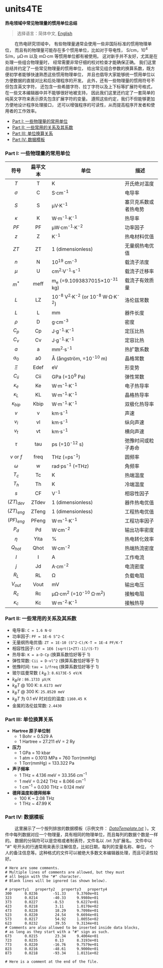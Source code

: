 ﻿# units4TE
**热电领域中常见物理量的惯用单位总结**

> 选择语言：简体中文, [English](README-en.md)

&nbsp;&nbsp;&nbsp;&nbsp;&nbsp;&nbsp;&nbsp;&nbsp;在热电研究领域中，
有些物理量通常会使用一些非国际标准的惯用物理单位，
而且有的物理量可能存在多个惯用单位，比如对于导电性，
S/cm，10<sup>4</sup> S/m，μΩ·m 以及 mΩ·cm 等惯用单位都有被使用。
这对新手并不友好，尤其是在处理一些组合物理量时，
经常需要非常仔细的校对检查才能确保正确。
我们这里总结并约定了一些常见物理量的惯用单位，
给出常见组合参数的换算系数，既方便初学者能够快速熟悉这些惯用物理单位，
并且也倡导大家能够统一惯用单位以方便数据的直接对比和后处理程序的开发。
此外，还有一些物理量的惯用符号不但包含英文字符，
还包含一些希腊字符、拉丁字符以及上下标等扩展符号格式，
在一些文本编辑器中并不能够很好地被支持，
因此我们这里还约定了一套简单的纯英文字符来表示原先包含扩展字符的变量。
遵照这些约定，我们不但能够更加方便地设计程序处理接口，
还可以增强程序的可读性，从而提高程序开发者和使用者的工作效率。

- [Part I: 一些物理量的常用单位](#part-i-%E4%B8%80%E4%BA%9B%E7%89%A9%E7%90%86%E9%87%8F%E7%9A%84%E5%B8%B8%E7%94%A8%E5%8D%95%E4%BD%8D)
- [Part II: 一些常用的关系及其系数](#part-ii-%E4%B8%80%E4%BA%9B%E5%B8%B8%E7%94%A8%E7%9A%84%E5%85%B3%E7%B3%BB%E5%8F%8A%E5%85%B6%E7%B3%BB%E6%95%B0)
- [Part III: 单位换算关系](#part-iii-%E5%8D%95%E4%BD%8D%E6%8D%A2%E7%AE%97%E5%85%B3%E7%B3%BB)
- [Part IV: 数据模板](#part-iv-%E6%95%B0%E6%8D%AE%E6%A8%A1%E6%9D%BF)


### Part I: 一些物理量的常用单位

| 符号 | 扁平文本 | 单位 | 描述 |
| :----: | :-------: | ---- | ----------- |
| $T$ | T | K | 开氏绝对温度 |
| $\sigma$ | C | S·cm<sup>-1</sup> | 电导率 |
| $S$ | S | μV·K<sup>-1</sup> | 塞贝克系数或者热电势 |
| $\kappa$ | K | W·m<sup>-1</sup>·K<sup>-1</sup> | 热导率 |
| $PF$ | PF | μW·cm<sup>-1</sup>·K<sup>-2</sup> | 功率因子 |
| $z$ | Z | K<sup>-1</sup> | 热电材料优值 |
| $ZT$ | ZT | 1 (dimensionless) | 无量纲热电优值 |
| $n$ | N | 10<sup>19</sup> cm<sup>-3</sup> | 载流子浓度 |
| $\mu$ | U | cm<sup>2</sup>·V<sup>-1</sup>·s<sup>-1</sup> | 载流子迁移率 |
| $m^{*}$ | meff | m<sub>e</sub> (=9.1093837015×10<sup>-31</sup> kg) | 载流子有效质量 |
| $L$ | LZ | 10<sup>-8</sup> V<sup>2</sup>·K<sup>-2</sup> (or 10<sup>-8</sup> W·Ω·K<sup>-2</sup>) | 洛伦兹常数 |
| $L$ | L | mm | 器件长度 |
| $\rho$ | D | g·cm<sup>-3</sup> | 密度 |
| $C_{p}$ | Cp | J·g<sup>-1</sup>·K<sup>-1</sup> | 定压比热 |
| $C_{v}$ | Cv | J·g<sup>-1</sup>·K<sup>-1</sup> | 定容比热 |
| $a$ | a | mm<sup>2</sup>·s<sup>-1</sup> | 热扩散系数 |
| $a_{0}$ | a0 | Å (ångström, =10<sup>-10</sup> m) | 晶格常数 |
| $\Xi$ | Edef | eV | 形变势 |
| $C_{ii}$ | Cii | GPa (=10<sup>9</sup> Pa) | 弹性常数 |
| $\kappa_{e}$ | Ke | W·m<sup>-1</sup>·K<sup>-1</sup> | 电子热导率 |
| $\kappa_{L}$ | KL | W·m<sup>-1</sup>·K<sup>-1</sup> | 晶格热导率 |
| $\kappa_{bip}$ | Kbip | W·m<sup>-1</sup>·K<sup>-1</sup> | 双极化热导率 |
| $v$ | v | km·s<sup>-1</sup> | 声速 |
| $v_{l}$ | vl | km·s<sup>-1</sup> | 纵向声速 |
| $v_{t}$ | vt | km·s<sup>-1</sup> | 横向声速 |
| $\tau$ | tau | ps (=10<sup>-12</sup> s) | 弛豫时间或粒子寿命 |
| $\nu$ or $f$ | freq | THz (=ps<sup>-1</sup>) | 圆频率 |
| $\omega$ | w | rad·ps<sup>-1</sup> (=THz) | 角频率 |
| $T_{c}$ | Tc | K | 热端温度 |
| $T_{h}$ | Th | K | 冷端温度 |
| $s$ | CF | V<sup>-1</sup> | 相容性因子 |
| $(ZT)_{dev}$ | ZTdev | 1 (dimensionless) | 器件热电优值 |
| $(ZT)_{eng}$ | ZTeng | 1 (dimensionless) | 工程热电优值 |
| $(PF)_{eng}$ | PFeng | W·m<sup>-1</sup>·K<sup>-1</sup> | 工程功率因子 |
| $P_{d}$ | Pd | W·cm<sup>-2</sup> | 输出功率密度 |
| $\eta$ | Yita | % | 热电转化效率 |
| $Q_{hot}$ | Qhot |  W·cm<sup>-2</sup> | 热端热流密度 |
| $I$ | I | A | 工作电流 |
| $j$ | Jd | A·cm<sup>-2</sup> | 电流密度 |
| $R_{L}$ | RL | Ω | 负载电阻 |
| $V_{out}$ | Vout | mV | 输出电压 |
| $R_{c}$ | Rc | μΩ·cm<sup>2</sup> (=10<sup>-10</sup> Ω·m<sup>2</sup>) | 接触电阻 |
| $\kappa_{c}$ | Kc | W·m<sup>-2</sup>·K<sup>-1</sup> | 接触热导 |


### Part II: 一些常用的关系及其系数

- 电导率: `C = 1.6 N·U`
- 功率因子: `PF = 1E-6 S^2·C`
- 无量纲热电优值: `ZT = 1E-10 (S^2·C)/K·T = 1E-4 PF/K·T`
- 相容性因子: `CF = 1E6 [sqrt(1+ZT)-1]/(S·T)`
- 热导率: `K = a·D·Cp` (换算系数恰好等于 1)
- 弹性常数: `Cii = D·vl^2` (换算系数恰好等于 1)
- 弛豫时间: `tau = 1/freq` (换算系数恰好等于 1)
- 玻尔兹曼常数 ( $k_{B}$ ): `8.6173E-5 eV/K`
- $k_{B}/e$ : `86.1733 μV/K`
- $k_{B}T$ @ 100 K: `8.6173 meV`
- $k_{B}T$ @ 300 K: `25.8520 meV`
- $k_{B}T$ 为 0.1 eV 时对应的温度: `1160.45 K`
- 金属的洛伦兹常数: `2.4430`


### Part III: 单位换算关系

- **Hartree 原子单位制**
    - 1 Bohr = 0.529 A
    - 1 Hartree = 27.211 eV = 2 Ry
- **压力**
    - 1 GPa = 10 kbar
    - 1 atm = 0.1013 MPa = 760 Torr(mmHg)
    - 1 Torr(mmHg) = 133.322 Pa
- **声子频率**
    - 1 THz = 4.136 meV = 33.356 cm<sup>−1</sup>
    - 1 meV = 0.242 THz = 8.066 cm<sup>−1</sup>
    - 1 cm<sup>−1</sup> = 0.030 THz = 0.124 meV
- **德拜温度和德拜频率**
    - 100 K ~ 2.08 THz
    - 1 THz ~ 47.99 K


### Part IV: 数据模板

&nbsp;&nbsp;&nbsp;&nbsp;&nbsp;&nbsp;&nbsp;&nbsp;这里展示了一个按列排放的数据模板（示例文件：
*[DataTemplate.txt](DataTemplate.txt)*
）。文件中每列数据对应一个物理量，具有相同的物理单位，而且每列的数据个数是一样的。
数据的分隔符可以是空格或者制表符，文件名以 .txt 为扩展名。
文件中以 "#" 号开头的行通常用来表示注解信息，比如日期，每列的变量名称、单位，
个人的备注信息等。这种格式的文件可以被绝大多数文本编辑器处理，而且可读性较好。

```
# Here are some comments. 
# Multiple lines of comments are allowed, but they must 
# all begin with the "#" character.
# Blank lines will be ignored (as shown below).

# property1   property2   property3   property4
300      0.0236       -51.33     9.3760e+01
323      0.0214       -40.33     9.9980e+01
373      0.0227       -8.53      9.6227e+01
423      0.0218        3.11      1.0170e+02
473      0.0228        18.29     9.7098e+01
523      0.0220        24.54     9.6694e+01
573      0.0217        54.92     1.0055e+02
623      0.0232        39.55     9.3134e+01
# Comments are also allowed to be inserted inside data blocks,
# as long as they start with a "#" sign as such.
673      0.0215        23.34     9.4004e+01
723      0.0235        0.13      8.3193e+01
773      0.0220       -16.76     9.7579e+01
823      0.0216       -48.61     9.9000e+01
873      0.0218       -93.34     1.0131e+02

# Here is a comment at the end of the file.
```

